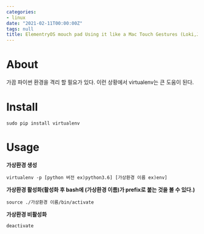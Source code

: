 ```yaml
---
categories:
- linux
date: "2021-02-11T00:00:00Z"
tags: null
title: ElementryOS mouch pad Using it like a Mac Touch Gestures (Loki,Juno)
---
```


# About
가끔 파이썬 환경을 격리 할 필요가 있다. 이런 상황에서 virtualenv는 큰 도움이 된다.

# Install
```
sudo pip install virtualenv
```
# Usage

__가상환경 생성__
```
virtualenv -p [python 버전 ex)python3.6] [가상환경 이름 ex)env]

```

__가상환경 활성화(활성화 후 bash에 (가상환경 이름)가 prefix로 붙는 것을 볼 수 있다.)__
```
source ./가상환경 이름/bin/activate
```

__가상환경 비활성화__
```
deactivate
```